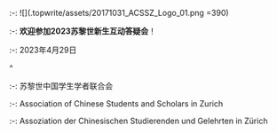 :-: ![](.topwrite/assets/20171031_ACSSZ_Logo_01.png =390)

:-: **欢迎参加2023苏黎世新生互动答疑会**！

:-: 2023年4月29日

^

:-: 苏黎世中国学生学者联合会

:-: Association of Chinese Students and Scholars in Zurich

:-: Assoziation der Chinesischen Studierenden und Gelehrten in Zürich

